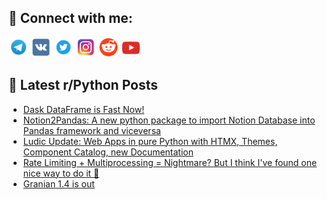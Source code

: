 ## 🔎 Connect with me:
[<img src="https://github.com/bullbesh/bullbesh/blob/main/images/Telegram.png" width="32" height="32" />](https://t.me/bullbesh)
[<img src="https://github.com/bullbesh/bullbesh/blob/main/images/VK.png" width="32" height="32" />](https://vk.com/bullbesh)
[<img src="https://github.com/bullbesh/bullbesh/blob/main/images/Twitter.png" width="32" height="32" />](https://twitter.com/bullbesh1)
[<img src="https://github.com/bullbesh/bullbesh/blob/main/images/Instagram.png" width="32" height="32" />](https://www.instagram.com/bullbesh)
[<img src="https://github.com/bullbesh/bullbesh/blob/main/images/Reddit.png" width="32" height="32" />](https://www.reddit.com/user/bullbesh)
[<img src="https://github.com/bullbesh/bullbesh/blob/main/images/YouTube.png" width="32" height="32" />](https://www.youtube.com/channel/UCtfjRs6uzgq5mfm8S06WTcg)

## 📕 Latest r/Python Posts
<!-- BLOG-POST-LIST:START -->
- [Dask DataFrame is Fast Now!](https://www.reddit.com/r/Python/comments/1d7w21f/dask_dataframe_is_fast_now/)
- [Notion2Pandas: A new python package to import Notion Database into Pandas framework and viceversa](https://www.reddit.com/r/Python/comments/1d7vc3k/notion2pandas_a_new_python_package_to_import/)
- [Ludic Update: Web Apps in pure Python with HTMX, Themes, Component Catalog, new Documentation](https://www.reddit.com/r/Python/comments/1d7sl6k/ludic_update_web_apps_in_pure_python_with_htmx/)
- [Rate Limiting + Multiprocessing = Nightmare? But I think I&#39;ve found one nice way to do it 🤞](https://www.reddit.com/r/Python/comments/1d7rvd2/rate_limiting_multiprocessing_nightmare_but_i/)
- [Granian 1.4 is out](https://www.reddit.com/r/Python/comments/1d7rh4z/granian_14_is_out/)
<!-- BLOG-POST-LIST:END -->
